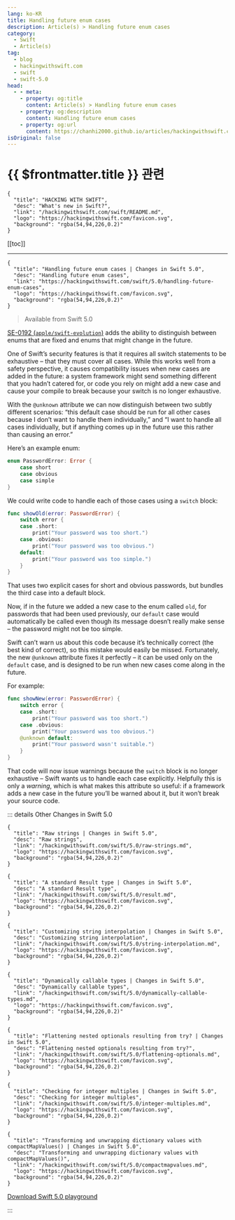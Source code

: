 ```yaml
---
lang: ko-KR
title: Handling future enum cases
description: Article(s) > Handling future enum cases
category:
  - Swift
  - Article(s)
tag: 
  - blog
  - hackingwithswift.com
  - swift
  - swift-5.0
head:
  - - meta:
    - property: og:title
      content: Article(s) > Handling future enum cases
    - property: og:description
      content: Handling future enum cases
    - property: og:url
      content: https://chanhi2000.github.io/articles/hackingwithswift.com/swift/5.0/handling-future-enum-cases.html
isOriginal: false
---
```


# {{ $frontmatter.title }} 관련

```component VPCard
{
  "title": "HACKING WITH SWIFT",
  "desc": "What's new in Swift?",
  "link": "/hackingwithswift.com/swift/README.md",
  "logo": "https://hackingwithswift.com/favicon.svg",
  "background": "rgba(54,94,226,0.2)"
}
```

[[toc]]

---

```component VPCard
{
  "title": "Handling future enum cases | Changes in Swift 5.0",
  "desc": "Handling future enum cases",
  "link": "https://hackingwithswift.com/swift/5.0/handling-future-enum-cases", 
  "logo": "https://hackingwithswift.com/favicon.svg",
  "background": "rgba(54,94,226,0.2)"
}
```

> Available from Swift 5.0

[SE-0192 (<FontIcon icon="iconfont icon-github"/>`apple/swift-evolution`)](https://github.com/apple/swift-evolution/blob/master/proposals/0192-non-exhaustive-enums.md) adds the ability to distinguish between enums that are fixed and enums that might change in the future.

One of Swift’s security features is that it requires all switch statements to be exhaustive – that they must cover all cases. While this works well from a safety perspective, it causes compatibility issues when new cases are added in the future: a system framework might send something different that you hadn’t catered for, or code you rely on might add a new case and cause your compile to break because your switch is no longer exhaustive.

With the `@unknown` attribute we can now distinguish between two subtly different scenarios: “this default case should be run for all other cases because I don’t want to handle them individually,” and “I want to handle all cases individually, but if anything comes up in the future use this rather than causing an error.”

Here’s an example enum:

```swift
enum PasswordError: Error {
    case short
    case obvious
    case simple
}
```

We could write code to handle each of those cases using a `switch` block:

```swift
func showOld(error: PasswordError) {
    switch error {
    case .short:
        print("Your password was too short.")
    case .obvious:
        print("Your password was too obvious.")
    default:
        print("Your password was too simple.")
    }
}
```

That uses two explicit cases for short and obvious passwords, but bundles the third case into a default block.

Now, if in the future we added a new case to the enum called `old`, for passwords that had been used previously, our `default` case would automatically be called even though its message doesn’t really make sense – the password might not be too simple.

Swift can’t warn us about this code because it’s technically correct (the best kind of correct), so this mistake would easily be missed. Fortunately, the new `@unknown` attribute fixes it perfectly – it can be used only on the `default` case, and is designed to be run when new cases come along in the future.

For example:

```swift
func showNew(error: PasswordError) {
    switch error {
    case .short:
        print("Your password was too short.")
    case .obvious:
        print("Your password was too obvious.")
    @unknown default:
        print("Your password wasn't suitable.")
    }
}
```

That code will now issue warnings because the `switch` block is no longer exhaustive – Swift wants us to handle each case explicitly. Helpfully this is only a *warning*, which is what makes this attribute so useful: if a framework adds a new case in the future you’ll be warned about it, but it won’t break your source code.

::: details Other Changes in Swift 5.0

```component VPCard
{
  "title": "Raw strings | Changes in Swift 5.0",
  "desc": "Raw strings",
  "link": "/hackingwithswift.com/swift/5.0/raw-strings.md",
  "logo": "https://hackingwithswift.com/favicon.svg",
  "background": "rgba(54,94,226,0.2)"
}
```

```component VPCard
{
  "title": "A standard Result type | Changes in Swift 5.0",
  "desc": "A standard Result type",
  "link": "/hackingwithswift.com/swift/5.0/result.md",
  "logo": "https://hackingwithswift.com/favicon.svg",
  "background": "rgba(54,94,226,0.2)"
}
```

```component VPCard
{
  "title": "Customizing string interpolation | Changes in Swift 5.0",
  "desc": "Customizing string interpolation",
  "link": "/hackingwithswift.com/swift/5.0/string-interpolation.md",
  "logo": "https://hackingwithswift.com/favicon.svg",
  "background": "rgba(54,94,226,0.2)"
}
```

```component VPCard
{
  "title": "Dynamically callable types | Changes in Swift 5.0",
  "desc": "Dynamically callable types",
  "link": "/hackingwithswift.com/swift/5.0/dynamically-callable-types.md",
  "logo": "https://hackingwithswift.com/favicon.svg",
  "background": "rgba(54,94,226,0.2)"
}
```
<!-- 
```component VPCard
{
  "title": "Handling future enum cases | Changes in Swift 5.0",
  "desc": "Handling future enum cases",
  "link": "/hackingwithswift.com/swift/5.0/handling-future-enum-cases.md",
  "logo": "https://hackingwithswift.com/favicon.svg",
  "background": "rgba(54,94,226,0.2)"
}
```
-->
```component VPCard
{
  "title": "Flattening nested optionals resulting from try? | Changes in Swift 5.0",
  "desc": "Flattening nested optionals resulting from try?",
  "link": "/hackingwithswift.com/swift/5.0/flattening-optionals.md",
  "logo": "https://hackingwithswift.com/favicon.svg",
  "background": "rgba(54,94,226,0.2)"
}
```

```component VPCard
{
  "title": "Checking for integer multiples | Changes in Swift 5.0",
  "desc": "Checking for integer multiples",
  "link": "/hackingwithswift.com/swift/5.0/integer-multiples.md",
  "logo": "https://hackingwithswift.com/favicon.svg",
  "background": "rgba(54,94,226,0.2)"
}
```

```component VPCard
{
  "title": "Transforming and unwrapping dictionary values with compactMapValues() | Changes in Swift 5.0",
  "desc": "Transforming and unwrapping dictionary values with compactMapValues()",
  "link": "/hackingwithswift.com/swift/5.0/compactmapvalues.md",
  "logo": "https://hackingwithswift.com/favicon.svg",
  "background": "rgba(54,94,226,0.2)"
}
```

[<FontIcon icon="fas fa-file-zipper"/>Download Swift 5.0 playground](https://hackingwithswift.com/files/playgrounds/swift/playground-4-2-to-5-0.playground.zip)

:::

